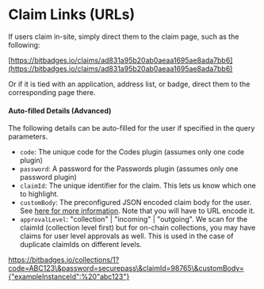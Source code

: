# Claim Links (URLs)

If users claim in-site, simply direct them to the claim page, such as the following:

[https://bitbadges.io/claims/ad831a95b20ab0aeaa1695ae8ada7bb6](https://bitbadges.io/claims/ad831a95b20ab0aeaa1695ae8ada7bb6)

Or if it is tied with an application, address list, or badge, direct them to the corresponding page there.

#### Auto-filled Details (Advanced)

The following details can be auto-filled for the user if specified in the query parameters.

* `code`: The unique code for the Codes plugin (assumes only one code plugin)
* `password`: A password for the Passwords plugin (assumes only one password plugin)
* `claimId`: The unique identifier for the claim. This lets us know which one to highlight.
* `customBody`: The preconfigured JSON encoded claim body for the user. See [here for more information](../bitbadges-api/tutorials/completing-claims.md).  Note that you will have to URL encode it.
* `approvalLevel`: "collection" | "incoming" | "outgoing". We scan for the claimId (collection level first) but for on-chain collections, you may have claims for user level approvals as well. This is used in the case of duplicate claimIds on different levels.

https://bitbadges.io/collections/1?code=ABC123\&password=securepass\&claimId=98765\&customBody={"exampleInstanceId":%20"abc123"}
